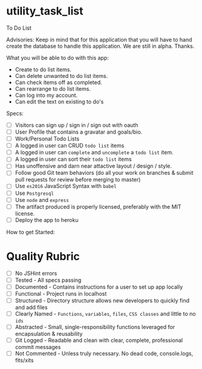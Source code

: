 # utility_task_list

To Do List

Advisories:
Keep in mind that for this application that you will have to hand create the database to handle this application. We are still in alpha. Thanks.

What you will be able to do with this app:

- Create to do list items.
- Can delete unwanted to do list items.
- Can check items off as completed.
- Can rearrange to do list items.
- Can log into my account.
- Can edit the text on existing to do's

Specs:

- [ ] Visitors can sign up / sign in / sign out with oauth
- [ ] User Profile that contains a gravatar and goals/bio.
- [ ] Work/Personal Todo Lists 
- [ ] A logged in user can CRUD `todo list` items
- [ ] A logged in user can `complete` and `uncomplete` a `todo list` item.
- [ ] A logged in user can sort their `todo list` items
- [ ] Has unoffensive and darn near attactive layout / design / style.
- [ ] Follow good Git team behaviors (do all your work on branches & submit pull requests for review before merging to master)
- [ ] Use `es2016` JavaScript Syntax with `babel`
- [ ] Use `Postgresql`
- [ ] Use `node` and `express`
- [ ] The artifact produced is properly licensed, preferably with the MIT license.
- [ ] Deploy the app to heroku

How to get Started: 

# Quality Rubric

- [ ] No JSHint errors
- [ ] Tested - All specs passing
- [ ] Documented - Contains instructions for a user to set up app locally
- [ ] Functional - Project runs in localhost
- [ ] Structured - Directory structure allows new developers to quickly find and add files
- [ ] Clearly Named - `Functions`, `variables`, `files`, `CSS classes` and little to no `ids`
- [ ] Abstracted - Small, single-responsibility functions leveraged for encapsulation & reusability
- [ ] Git Logged - Readable and clean with clear, complete, professional commit messages
- [ ] Not Commented - Unless truly necessary. No dead code, console.logs, fits/xits
